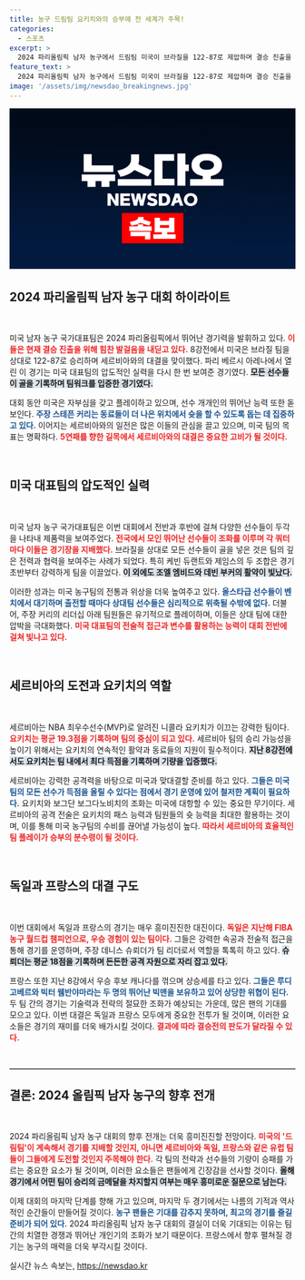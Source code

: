 ```yaml
---
title: 농구 드림팀 요키치와의 승부에 전 세계가 주목!
categories:
  - 스포츠
excerpt: >
  2024 파리올림픽 남자 농구에서 드림팀 미국이 브라질을 122-87로 제압하며 결승 진출을 노린다. 르브론 제임스와 스테픈 커리 등 NBA 스타들이 이끄는 미국은 세르비아와의 결전을 앞두고 승리를 다짐하며, 독일과 프랑스의 자존심 대결에도 이목이 집중된다.
feature_text: >
  2024 파리올림픽 남자 농구에서 드림팀 미국이 브라질을 122-87로 제압하며 결승 진출을 노린다. 르브론 제임스와 스테픈 커리 등 NBA 스타들이 이끄는 미국은 세르비아와의 결전을 앞두고 승리를 다짐하며, 독일과 프랑스의 자존심 대결에도 이목이 집중된다.
image: '/assets/img/newsdao_breakingnews.jpg'
---
```


<p><img src="/assets/img/newsdao_breakingnews.jpg" alt="bookingtag 속보" /></p>

<h2 data-ke-size="size26">2024 파리올림픽 남자 농구 대회 하이라이트</h2>

<p data-ke-size="size16">&nbsp;</p>

<p>미국 남자 농구 국가대표팀은 2024 파리올림픽에서 뛰어난 경기력을 발휘하고 있다. <b><span style="color: #ee2323;">이들은 현재 결승 진출을 위해 힘찬 발걸음을 내딛고 있다.</span></b> 8강전에서 미국은 브라질 팀을 상대로 122-87로 승리하며 세르비아와의 대결을 맞이했다. 파리 베르시 아레나에서 열린 이 경기는 미국 대표팀의 압도적인 실력을 다시 한 번 보여준 경기였다. <b><span style="background-color: #21538527;">모든 선수들이 골을 기록하며 팀워크를 입증한 경기였다.</span></b> </p>

<p>대회 동안 미국은 자부심을 갖고 플레이하고 있으며, 선수 개개인의 뛰어난 능력 또한 돋보인다. <b><span style="color: #1a5490;">주장 스테픈 커리는 동료들이 더 나은 위치에서 슛을 할 수 있도록 돕는 데 집중하고 있다.</span></b> 이어지는 세르비아와의 일전은 많은 이들의 관심을 끌고 있으며, 미국 팀의 목표는 명확하다. <b><span style="color: #ee2323;">5연패를 향한 길목에서 세르비아와의 대결은 중요한 고비가 될 것이다.</span></b></p>

<p data-ke-size="size16">&nbsp;</p>

<h2 data-ke-size="size26">미국 대표팀의 압도적인 실력</h2>

<p data-ke-size="size16">&nbsp;</p>

<p>미국 남자 농구 국가대표팀은 이번 대회에서 전반과 후반에 걸쳐 다양한 선수들이 두각을 나타내 제품력을 보여주었다. <b><span style="color: #ee2323;">전국에서 모인 뛰어난 선수들이 조화를 이루며 각 쿼터마다 이들은 경기장을 지배했다.</span></b> 브라질을 상대로 모든 선수들이 골을 넣은 것은 팀의 깊은 전력과 협력을 보여주는 사례가 되었다. 특히 케빈 듀랜트와 제임스의 두 조합은 경기 초반부터 강력하게 팀을 이끌었다. <b><span style="background-color: #21538527;">이 외에도 조엘 엠비드와 데빈 부커의 활약이 빛났다.</span></b></p>

<p>이러한 성과는 미국 농구팀의 전통과 위상을 더욱 높여주고 있다. <b><span style="color: #1a5490;">올스타급 선수들이 벤치에서 대기하며 출전할 때마다 상대팀 선수들은 심리적으로 위축될 수밖에 없다.</span></b> 더불어, 주장 커리의 리더십 아래 팀원들은 유기적으로 플레이하며, 이들은 상대 팀에 대한 압박을 극대화했다. <b><span style="color: #ee2323;">미국 대표팀의 전술적 접근과 변수를 활용하는 능력이 대회 전반에 걸쳐 빛나고 있다.</span></b></p>

<p data-ke-size="size16">&nbsp;</p>

<h2 data-ke-size="size26">세르비아의 도전과 요키치의 역할</h2>

<p data-ke-size="size16">&nbsp;</p>

<p>세르비아는 NBA 최우수선수(MVP)로 알려진 니콜라 요키치가 이끄는 강력한 팀이다. <b><span style="color: #ee2323;">요키치는 평균 19.3점을 기록하며 팀의 중심이 되고 있다.</span></b> 세르비아 팀의 승리 가능성을 높이기 위해서는 요키치의 연속적인 활약과 동료들의 지원이 필수적이다. <b><span style="background-color: #21538527;">지난 8강전에서도 요키치는 팀 내에서 최다 득점을 기록하며 기량을 입증했다.</span></b> </p>

<p>세르비아는 강력한 공격력을 바탕으로 미국과 맞대결할 준비를 하고 있다. <b><span style="color: #1a5490;">그들은 미국 팀의 모든 선수가 득점을 올릴 수 있다는 점에서 경기 운영에 있어 철저한 계획이 필요하다.</span></b> 요키치와 보그단 보그다노비치의 조화는 미국에 대항할 수 있는 중요한 무기이다. 세르비아의 공격 전술은 요키치의 패스 능력과 팀원들의 슛 능력을 최대한 활용하는 것이며, 이를 통해 미국 농구팀의 수비를 끊어낼 가능성이 높다. <b><span style="color: #ee2323;">따라서 세르비아의 효율적인 팀 플레이가 승부의 분수령이 될 것이다.</span></b></p>

<p data-ke-size="size16">&nbsp;</p>

<h2 data-ke-size="size26">독일과 프랑스의 대결 구도</h2>

<p data-ke-size="size16">&nbsp;</p>

<p>이번 대회에서 독일과 프랑스의 경기는 매우 흥미진진한 대진이다. <b><span style="color: #ee2323;">독일은 지난해 FIBA 농구 월드컵 챔피언으로, 우승 경험이 있는 팀이다.</span></b> 그들은 강력한 속공과 전술적 접근을 통해 경기를 운영하며, 주장 데니스 슈뢰더가 팀 리더로서 역할을 톡톡히 하고 있다. <b><span style="background-color: #21538527;">슈뢰더는 평균 18점을 기록하며 든든한 공격 자원으로 자리 잡고 있다.</span></b></p>

<p>프랑스 또한 지난 8강에서 우승 후보 캐나다를 꺾으며 상승세를 타고 있다. <b><span style="color: #1a5490;">그들은 루디 고베르와 빅터 웸반야마라는 두 명의 뛰어난 빅맨을 보유하고 있어 상당한 위협이 된다.</span></b> 두 팀 간의 경기는 기술력과 전략의 절묘한 조화가 예상되는 가운데, 많은 팬의 기대를 모으고 있다. 이번 대결은 독일과 프랑스 모두에게 중요한 전투가 될 것이며, 이러한 요소들은 경기의 재미를 더욱 배가시킬 것이다. <b><span style="color: #ee2323;">결과에 따라 결승전의 판도가 달라질 수 있다.</span></b></p>

<p data-ke-size="size16">&nbsp;</p>

<p><hr style="height: 2px; background-color: #555;"></hr></p>

<h2 data-ke-size="size26">결론: 2024 올림픽 남자 농구의 향후 전개</h2>

<p data-ke-size="size16">&nbsp;</p>

<p>2024 파리올림픽 남자 농구 대회의 향후 전개는 더욱 흥미진진할 전망이다. <b><span style="color: #ee2323;">미국의 '드림팀'이 계속해서 경기를 지배할 것인지, 아니면 세르비아와 독일, 프랑스와 같은 유럽 팀들이 그들에게 도전할 것인지 주목해야 한다.</span></b> 각 팀의 전략과 선수들의 기량이 승패를 가르는 중요한 요소가 될 것이며, 이러한 요소들은 팬들에게 긴장감을 선사할 것이다. <b><span style="background-color: #21538527;">올해 경기에서 어떤 팀이 승리의 금메달을 차지할지 여부는 매우 흥미로운 질문으로 남는다.</span></b> </p>

<p>이제 대회의 마지막 단계를 향해 가고 있으며, 마지막 두 경기에서는 나름의 기적과 역사적인 순간들이 만들어질 것이다. <b><span style="color: #1a5490;">농구 팬들은 기대를 감추지 못하며, 최고의 경기를 즐길 준비가 되어 있다.</span></b> 2024 파리올림픽 남자 농구 대회의 결실이 더욱 기대되는 이유는 팀 간의 치열한 경쟁과 뛰어난 개인기의 조화가 보기 때문이다. 프랑스에서 향후 펼쳐질 경기는 농구의 매력을 더욱 부각시킬 것이다.</p>
실시간 뉴스 속보는, <a href="https://newsdao.kr" rel="dofollow">https://newsdao.kr</a>


